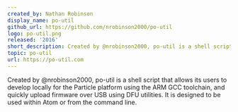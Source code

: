 ```yaml
---
created_by: Nathan Robinson
display_name: po-util
github_url: https://github.com/nrobinson2000/po-util
logo: po-util.png
released: '2016'
short_description: Created by @nrobinson2000, po-util is a shell script that allows its users to develop locally for the Particle platform.
topic: po-util
url: https://po-util.com
---
```

Created by @nrobinson2000, po-util is a shell script that allows its users to develop locally for the Particle platform using the ARM GCC toolchain, and quickly upload firmware over USB using DFU utilities. It is designed to be used within Atom or from the command line.
